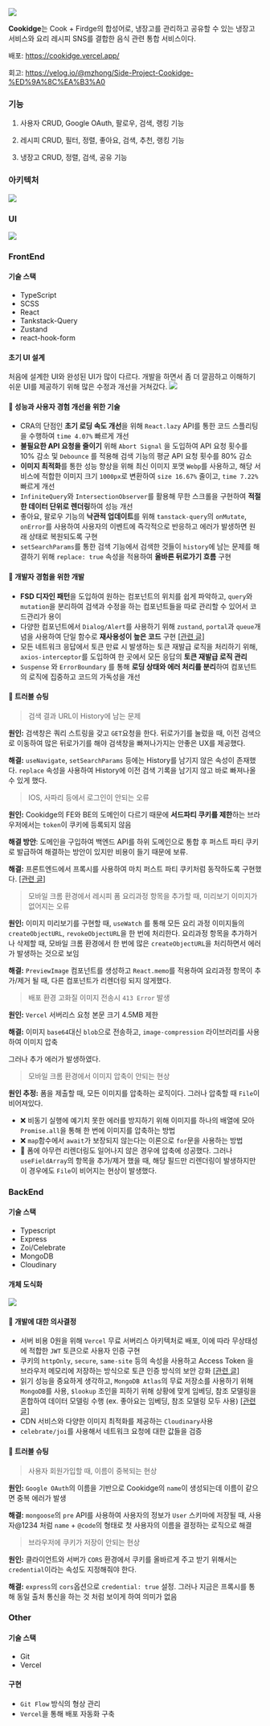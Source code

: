 ![](https://velog.velcdn.com/images/mzhong/post/200e8bc6-c1c1-4970-a998-61b119554da6/image.png)

**Cookidge**는 Cook + Firdge의 합성어로, 냉장고를 관리하고 공유할 수 있는 냉장고 서비스와 요리 레시피 SNS를 결합한 음식 관련 통합 서비스이다.

배포: https://cookidge.vercel.app/

회고: https://velog.io/@mzhong/Side-Project-Cookidge-%ED%9A%8C%EA%B3%A0

### 기능
01. 사용자
CRUD, Google OAuth, 팔로우, 검색, 랭킹 기능

02. 레시피
CRUD, 필터, 정렬, 좋아요, 검색, 추천, 랭킹 기능

03. 냉장고
CRUD, 정렬, 검색, 공유 기능

### 아키텍처
![](https://velog.velcdn.com/images/mzhong/post/1cad1603-37bb-4182-b54b-2196feaeebb4/image.png)

### UI
![](https://velog.velcdn.com/images/mzhong/post/c0ca2c1f-fc88-4f93-a224-3126b8cf2d55/image.png)

### FrontEnd

#### 기술 스택
- TypeScript
- SCSS
- React
- Tankstack-Query
- Zustand
- react-hook-form

#### 초기 UI 설계
처음에 설계한 UI와 완성된 UI가 많이 다르다. 개발을 하면서 좀 더 깔끔하고 이해하기 쉬운 UI를 제공하기 위해 많은 수정과 개선을 거쳐갔다.
![](https://velog.velcdn.com/images/mzhong/post/803a03cd-b39f-4814-a622-a73723460ad8/image.png)

#### 🏃‍ 성능과 사용자 경험 개선을 위한 기술
- CRA의 단점인 **초기 로딩 속도 개선**을 위해 `React.lazy` API를 통한 코드 스플리팅을 수행하여 `time 4.07%` 빠르게 개선
- **불필요한 API 요청을 줄이기** 위해 `Abort Signal` 을 도입하여 API 요청 횟수를 10% 감소 및 `Debounce` 를 적용해 검색 기능의 평균 API 요청 횟수를 80% 감소
- **이미지 최적화**를 통한 성능 향상을 위해 최신 이미지 포맷 `Webp`를 사용하고, 해당 서비스에 적합한 이미지 크기 `1000px`로 변환하여 `size 16.67%` 줄이고, `time 7.22%` 빠르게 개선
- `InfiniteQuery`와 `IntersectionObserver`를 활용해 무한 스크롤을 구현하여 **적절한 데이터 단위로 렌더링**하여 성능 개선
- 좋아요, 팔로우 기능의 **낙관적 업데이트**를 위해 `tanstack-query`의 `onMutate`, `onError`를 사용하여 사용자의 이벤트에 즉각적으로 반응하고 에러가 발생하면 원래 상태로 복원되도록 구현
- `setSearchParams`를 통한 검색 기능에서 검색한 것들이 `history`에 남는 문제를 해결하기 위해 `replace: true` 속성을 적용하여 **올바른 뒤로가기 흐름** 구현

#### 🤤 개발자 경험을 위한 개발
- **FSD 디자인 패턴**을 도입하여 원하는 컴포넌트의 위치를 쉽게 파악하고, `query`와 `mutation`을 분리하여 검색과 수정을 하는 컴포넌트들을 따로 관리할 수 있어서 코드관리가 용이
- 다양한 컴포넌트에서 `Dialog/Alert`를 사용하기 위해 `zustand`, `portal`과 `queue`개념을 사용하여 단일 함수로 **재사용성이 높은 코드** 구현 [[관련 글](https://velog.io/@mzhong/Confirm-Dialog-%EC%98%81%EB%A6%AC%ED%95%98%EA%B2%8C-%EA%B4%80%EB%A6%AC%ED%95%98%EA%B8%B0)]
- 모든 네트워크 응답에서 토큰 만료 시 발생하는 토큰 재발급 로직을 처리하기 위해, `axios-interceptor`를 도입하여 한 곳에서 모든 응답의 **토큰 재발급 로직 관리**
- `Suspense` 와 `ErrorBoundary` 를 통해 **로딩 상태와 에러 처리를 분리**하여 컴포넌트의 로직에 집중하고 코드의 가독성을 개선

#### 💢 트러블 슈팅
> 검색 결과 URL이 History에 남는 문제

**원인:** 검색창은 쿼리 스트링을 갖고 `GET`요청을 한다. 뒤로가기를 눌렀을 때, 이전 검색으로 이동하여 많은 뒤로가기를 해야 검색창을 빠져나가지는 안좋은 UX를 제공했다.

**해결:** `useNavigate`, `setSearchParams` 등에는 History를 남기지 않은 속성이 존재했다. `replace` 속성을 사용하여 History에 이전 검색 기록을 남기지 않고 바로 빠져나올 수 있게 했다.

> IOS, 사파리 등에서 로그인이 안되는 오류

**원인:** Cookidge의 FE와 BE의 도메인이 다르기 때문에 **서드파티 쿠키를 제한**하는 브라우저에서는 `token`이 쿠키에 등록되지 않음

**해결 방안**: 도메인을 구입하여 백엔드 API를 하위 도메인으로 통합 후 퍼스트 파티 쿠키로 발급하여 해결하는 방안이 있지만 비용이 들기 때문에 보류.

**해결:** 프론트엔드에서 프록시를 사용하여 마치 퍼스트 파티 쿠키처럼 동작하도록 구현했다. [[관련 글](https://velog.io/@mzhong/IOS-%ED%99%98%EA%B2%BD%EC%97%90%EC%84%9C-%EC%BF%A0%ED%82%A4%EA%B0%80-%EC%A0%80%EC%9E%A5%EC%9D%B4-%EC%95%88%EB%90%98%EB%8A%94-%ED%98%84%EC%83%81)]


> 모바일 크롬 환경에서 레시피 폼 요리과정 항목을 추가할 때, 미리보기 이미지가 없어지는 오류

**원인:** 이미지 미리보기를 구현할 때, `useWatch` 를 통해 모든 요리 과정 이미지들의 `createObjectURL`, `revokeObjectURL`을 한 번에 처리한다. 요리과정 항목을 추가하거나 삭제할 때, 모바일 크롬 환경에서 한 번에 많은 `createObjectURL`을 처리하면서 에러가 발생하는 것으로 보임

**해결:** `PreviewImage` 컴포넌트를 생성하고 `React.memo`를 적용하여 요리과정 항목이 추가/제거 될 때, 다른 컴포넌트가 리렌더링 되지 않게했다.


> 배포 환경 고화질 이미지 전송시 `413 Error` 발생

**원인:** `Vercel` 서버리스 요청 본문 크기 4.5MB 제한


**해결:** 이미지 `base64`대신 `blob`으로 전송하고, `image-compression` 라이브러리를 사용하여 이미지 압축

그러나 추가 에러가 발생하였다.

> 모바일 크롬 환경에서 이미지 압축이 안되는 현상

**원인 추정:** 폼을 제출할 때, 모든 이미지를 압축하는 로직이다. 그러나 압축할 때 `File`이 비어져있다. 
- ❌ 비동기 실행에 예기치 못한 에러를 방지하기 위해 이미지를 하나의 배열에 모아 `Promise.all`을 통해 한 번에 이미지를 압축하는 방법
- ❌ `map`함수에서 `await`가 보장되지 않는다는 이론으로 `for`문을 사용하는 방법
- 🔶 폼에 아무런 리렌더링도 일어나지 않은 경우에 압축에 성공했다. 그러나 `useFieldArray`의 항목을 추가/제거 했을 때, 해당 필드만 리렌더링이 발생하지만 이 경우에도 `File`이 비어지는 현상이 발생했다.

### BackEnd

#### 기술 스택
- Typescript
- Express
- Zoi/Celebrate
- MongoDB
- Cloudinary

#### 개체 도식화
![](https://velog.velcdn.com/images/mzhong/post/f8805967-fece-4c5c-9768-7470c0fbf55b/image.png)

#### 🤔 개발에 대한 의사결정
- 서버 비용 0원을 위해 `Vercel` 무료 서버리스 아키텍처로 배포, 이에 따라 무상태성에 적합한 `JWT` 토큰으로 사용자 인증 구현
- 쿠키의 `httpOnly`, `secure`, `same-site` 등의 속성을 사용하고 Access Token 을 브라우저 메모리에 저장하는 방식으로 토큰 인증 방식의 보안 강화 [[관련 글](https://velog.io/@mzhong/JWT-%ED%86%A0%ED%81%B0-%EA%B4%80%EB%A6%AC%EC%9D%98-%EA%B3%A0%EC%B0%B0.-Refresh-Token%EC%9D%80-%EC%99%9C-%EC%82%AC%EC%9A%A9%ED%95%A0%EA%B9%8C)]
- 읽기 성능을 중요하게 생각하고, `MongoDB Atlas`의 무료 저장소를 사용하기 위해 `MongoDB`를 사용, `$lookup` 조인을 피하기 위해 상황에 맞게 임베딩, 참조 모델링을 혼합하여 데이터 모델링 수행 (ex. 좋아요는 임베딩, 참조 모델링 모두 사용) [[관련 글](https://velog.io/@mzhong/%EB%AA%BD%EA%B3%A0%EB%94%94%EB%B9%84%EB%8A%94-%EB%8D%B0%EC%9D%B4%ED%84%B0-%EA%B5%AC%EC%A1%B0%EB%A5%BC-%EC%96%B4%EB%96%A4-%EC%8B%9D%EC%9C%BC%EB%A1%9C-%EB%AA%A8%EB%8D%B8%EB%A7%81-%ED%95%B4%EC%95%BC%ED%95%A0%EA%B9%8C)]
- CDN 서비스와 다양한 이미지 최적화를 제공하는 `Cloudinary`사용
- `celebrate/joi`를 사용해서 네트워크 요청에 대한 값들을 검증

#### 💢 트러블 슈팅
> 사용자 회원가입할 때, 이름이 중복되는 현상

**원인:** `Google OAuth`의 이름을 기반으로 Cookidge의 `name`이 생성되는데 이름이 같으면 중복 에러가 발생

**해결:** `mongoose`의 `pre` API를 사용하여 사용자의 정보가 `User` 스키마에 저장될 때, 사용자@1234 처럼 `name` + `@code`의 형태로 첫 사용자의 이름을 결정하는 로직으로 해결

> 브라우저에 쿠키가 저장이 안되는 현상

**원인:** 클라이언트와 서버가 `CORS` 환경에서 쿠키를 올바르게 주고 받기 위해서는 `credential`이라는 속성도 지정해줘야 한다.

**해결:** `express`의 `cors`옵션으로 `credential: true` 설정. 그러나 지금은 프록시를 통해 동일 출처 통신을 하는 것 처럼 보이게 하여 의미가 없음


### Other
#### 기술 스택
- Git
- Vercel

#### 구현
- `Git Flow` 방식의 형상 관리
- `Vercel`을 통해 배포 자동화 구축
